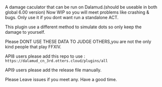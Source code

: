 A damage caculator that can be run on Dalamud.(should be useable in both global 6.00 version)
Now WIP so you will meet problems like crashing & bugs.
Only use it if you dont want run a standalone ACT.

This plugin use a different method to simulate dots so only keep the damage to yourself.

Please DONT USE THESE DATA TO JUDGE OTHERS,you are not the only kind people that play FFXIV.

API8 users please add this repo to use : `https://dalamud_cn_3rd.otters.cloud/plugins/all`

API9 users please add the release file manually.

Please Leave issues if you meet any.
Have a good time.
